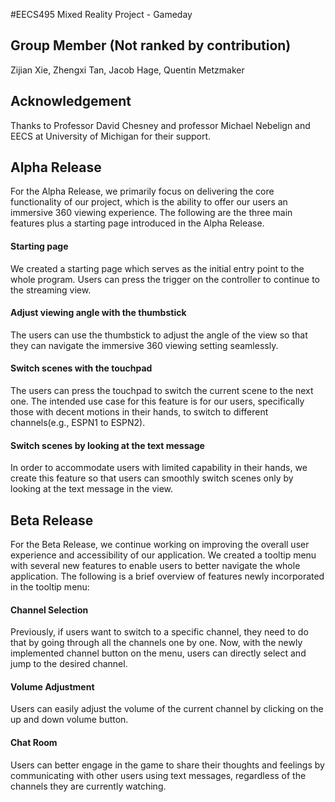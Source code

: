 #EECS495 Mixed Reality Project - Gameday

## Group Member (Not ranked by contribution)
Zijian Xie, Zhengxi Tan, Jacob Hage, Quentin Metzmaker

## Acknowledgement
Thanks to Professor David Chesney and professor Michael Nebelign and EECS at University of Michigan for their support.

## Alpha Release
For the Alpha Release, we primarily focus on delivering the core functionality 
of our project, which is the ability to offer our users an immersive 360 viewing experience. The following are the three main features plus a starting page
introduced in the Alpha Release.

#### Starting page
We created a starting page which serves as the initial entry point to the whole program. Users can press the trigger on the controller to
continue to the streaming view.

#### Adjust viewing angle with the thumbstick
The users can use the thumbstick to adjust the angle of the view so that they can navigate the immersive 360 viewing setting seamlessly.

#### Switch scenes with the touchpad
The users can press the touchpad to switch the current scene to the next one. The intended use case for this feature is for our users, specifically
those with decent motions in their hands, to switch to different channels(e.g., ESPN1 to ESPN2). 

#### Switch scenes by looking at the text message
In order to accommodate users with limited capability in their hands, we create this feature so that users can smoothly switch scenes
only by looking at the text message in the view.

## Beta Release
For the Beta Release, we continue working on improving the overall user experience and accessibility of our application. 
We created a tooltip menu with several new features to enable users to better navigate the whole application. 
The following is a brief overview of features newly incorporated in the tooltip menu:

#### Channel Selection
Previously, if users want to switch to a specific channel, they need to do that by going through all the channels one by one. 
Now, with the newly implemented channel button on the menu, users can directly select and jump to the desired channel. 

#### Volume Adjustment
Users can easily adjust the volume of the current channel by clicking on the up and down volume button.

#### Chat Room
Users can better engage in the game to share their thoughts and feelings by communicating with other users using text messages, 
regardless of the channels they are currently watching.